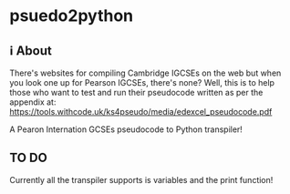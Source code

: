 # psuedo2python
## ℹ About 
There's websites for compiling Cambridge IGCSEs on the web but when you look one up for Pearson IGCSEs, there's none?
Well, this is to help those who want to test and run their pseudocode written as per the appendix at:
https://tools.withcode.uk/ks4pseudo/media/edexcel_pseudocode.pdf

A Pearon Internation GCSEs pseudocode to Python transpiler!
## TO DO
Currently all the transpiler supports is variables and the print function!